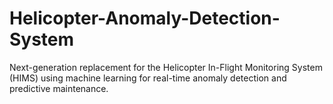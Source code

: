 # Helicopter-Anomaly-Detection-System
Next-generation replacement for the Helicopter In-Flight Monitoring System (HIMS) using machine learning for real-time anomaly detection and predictive maintenance.
